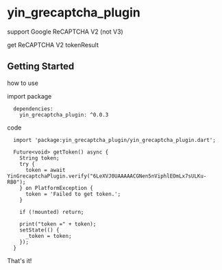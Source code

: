 # yin_grecaptcha_plugin

support Google ReCAPTCHA V2 (not V3)

get ReCAPTCHA V2 tokenResult

## Getting Started


how to use

import package
```
  dependencies:
  	yin_grecaptcha_plugin: ^0.0.3
```

code
```
  import 'package:yin_grecaptcha_plugin/yin_grecaptcha_plugin.dart';
```
```
  Future<void> getToken() async {
    String token;
    try {
      token = await YinGrecaptchaPlugin.verify("6LeXVJ0UAAAAACGNen5nViphlEOmLx7sULKu-RB0");
    } on PlatformException {
      token = 'Failed to get token.';
    }

    if (!mounted) return;

    print("token =" + token);
    setState(() {
      _token = token;
    });
  }
```
That's it!
